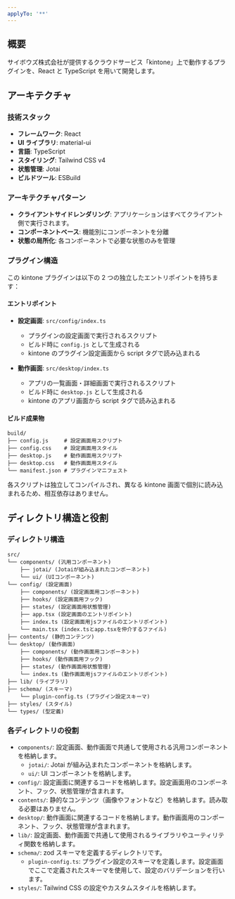 ```yaml
---
applyTo: '**'
---
```


## 概要

サイボウズ株式会社が提供するクラウドサービス「kintone」上で動作するプラグインを、React と TypeScript を用いて開発します。

## アーキテクチャ

### 技術スタック

- **フレームワーク**: React
- **UI ライブラリ**: material-ui
- **言語**: TypeScript
- **スタイリング**: Tailwind CSS v4
- **状態管理**: Jotai
- **ビルドツール**: ESBuild

### アーキテクチャパターン

- **クライアントサイドレンダリング**: アプリケーションはすべてクライアント側で実行されます。
- **コンポーネントベース**: 機能別にコンポーネントを分離
- **状態の局所化**: 各コンポーネントで必要な状態のみを管理

### プラグイン構造

この kintone プラグインは以下の 2 つの独立したエントリポイントを持ちます：

#### エントリポイント

- **設定画面**: `src/config/index.ts`

  - プラグインの設定画面で実行されるスクリプト
  - ビルド時に `config.js` として生成される
  - kintone のプラグイン設定画面から script タグで読み込まれる

- **動作画面**: `src/desktop/index.ts`
  - アプリの一覧画面・詳細画面で実行されるスクリプト
  - ビルド時に `desktop.js` として生成される
  - kintone のアプリ画面から script タグで読み込まれる

#### ビルド成果物

```
build/
├── config.js     # 設定画面用スクリプト
├── config.css    # 設定画面用スタイル
├── desktop.js    # 動作画面用スクリプト
├── desktop.css   # 動作画面用スタイル
└── manifest.json # プラグインマニフェスト
```

各スクリプトは独立してコンパイルされ、異なる kintone 画面で個別に読み込まれるため、相互依存はありません。

## ディレクトリ構造と役割

### ディレクトリ構造

```
src/
└── components/ (汎用コンポーネント)
    ├── jotai/ (Jotaiが組み込まれたコンポーネント)
    └── ui/ (UIコンポーネント)
└── config/ (設定画面)
    ├── components/ (設定画面用コンポーネント)
    ├── hooks/ (設定画面用フック)
    ├── states/ (設定画面用状態管理)
    ├── app.tsx (設定画面のエントリポイント)
    ├── index.ts (設定画面用jsファイルのエントリポイント)
    └── main.tsx (index.tsとapp.tsxを仲介するファイル)
├── contents/ (静的コンテンツ)
└── desktop/ (動作画面)
    ├── components/ (動作画面用コンポーネント)
    ├── hooks/ (動作画面用フック)
    ├── states/ (動作画面用状態管理)
    └── index.ts (動作画面用jsファイルのエントリポイント)
├── lib/ (ライブラリ)
├── schema/ (スキーマ)
    └── plugin-config.ts (プラグイン設定スキーマ)
├── styles/ (スタイル)
└── types/ (型定義)
```

### 各ディレクトリの役割

- `components/`: 設定画面、動作画面で共通して使用される汎用コンポーネントを格納します。
  - `jotai/`: Jotai が組み込まれたコンポーネントを格納します。
  - `ui/`: UI コンポーネントを格納します。
- `config/`: 設定画面に関連するコードを格納します。設定画面用のコンポーネント、フック、状態管理が含まれます。
- `contents/`: 静的なコンテンツ（画像やフォントなど）を格納します。読み取る必要はありません。
- `desktop/`: 動作画面に関連するコードを格納します。動作画面用のコンポーネント、フック、状態管理が含まれます。
- `lib/`: 設定画面、動作画面で共通して使用されるライブラリやユーティリティ関数を格納します。
- `schema/`: zod スキーマを定義するディレクトリです。
  - `plugin-config.ts`: プラグイン設定のスキーマを定義します。設定画面でここで定義されたスキーマを使用して、設定のバリデーションを行います。
- `styles/`: Tailwind CSS の設定やカスタムスタイルを格納します。
